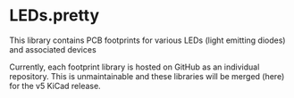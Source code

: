 # LEDs.pretty

This library contains PCB footprints for various LEDs (light emitting diodes) and associated devices


Currently, each footprint library is hosted on GitHub as an individual repository. This is unmaintainable and these libraries will be merged (here) for the v5 KiCad release.
